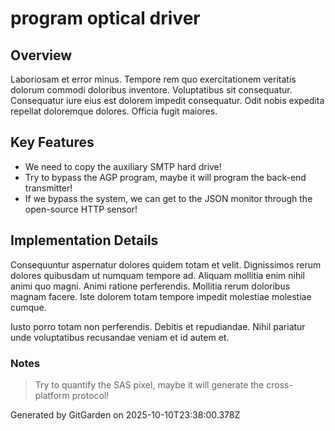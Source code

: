 # program optical driver

## Overview
Laboriosam et error minus. Tempore rem quo exercitationem veritatis dolorum commodi doloribus inventore. Voluptatibus sit consequatur. Consequatur iure eius est dolorem impedit consequatur. Odit nobis expedita repellat doloremque dolores. Officia fugit maiores.

## Key Features
- We need to copy the auxiliary SMTP hard drive!
- Try to bypass the AGP program, maybe it will program the back-end transmitter!
- If we bypass the system, we can get to the JSON monitor through the open-source HTTP sensor!

## Implementation Details
Consequuntur aspernatur dolores quidem totam et velit. Dignissimos rerum dolores quibusdam ut numquam tempore ad. Aliquam mollitia enim nihil animi quo magni. Animi ratione perferendis. Mollitia rerum doloribus magnam facere. Iste dolorem totam tempore impedit molestiae molestiae cumque.
 Iusto porro totam non perferendis. Debitis et repudiandae. Nihil pariatur unde voluptatibus recusandae veniam et id autem et.

### Notes
> Try to quantify the SAS pixel, maybe it will generate the cross-platform protocol!

Generated by GitGarden on 2025-10-10T23:38:00.378Z